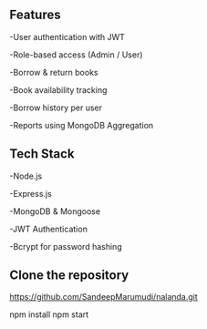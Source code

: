 ## Features
-User authentication with JWT

-Role-based access (Admin / User)

-Borrow & return books

-Book availability tracking

-Borrow history per user

-Reports using MongoDB Aggregation


## Tech Stack
-Node.js

-Express.js

-MongoDB & Mongoose

-JWT Authentication

-Bcrypt for password hashing


## Clone the repository
https://github.com/SandeepMarumudi/nalanda.git

npm install
npm start


